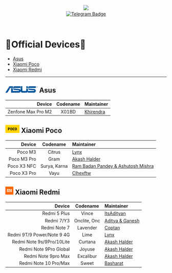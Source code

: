 <p align="center">
  <img src="https://user-images.githubusercontent.com/87426352/157710326-991ecb31-65cf-460b-b3ec-d6ddad1edbdb.png">
  <br/>
  <a href="https://t.me/projectblaze">
    <img src="https://img.shields.io/badge/-ProjectBlaze-blue?style=flat&logo=Telegram&logoColor=white" alt="Telegram Badge" height="30"/>
    <a/>
    
<p/>
<br/>
 

# :iphone:Official Devices:iphone:
- [Asus](#-asus)
- [Xiaomi Poco](#-xiaomi-poco)
- [Xiaomi Redmi](#-xiaomi-redmi)

---
## <img src="logos/asus.svg" height="20"> Asus

Device             | Codename | Maintainer
------------------:|:--------:|:------
Zenfone Max Pro M2 | X01BD    | [Khirendra](https://t.me/marcellasne_zero)


## <img src="logos/poco.svg" height="25"> Xiaomi Poco

Device      | Codename     | Maintainer
-----------:|:------------:|:------
Poco M3     | Citrus       | [Lynx](https://t.me/hakazeee)
Poco M3 Pro | Gram         | [Akash Halder](https://t.me/akashhalder520)
Poco X3 NFC | Surya, Karna | [Ram Badan Pandey & Ashutosh Mishra](https://t.me/mrtechnostart)
Poco X3 Pro | Vayu         | [Clhexftw](https://t.me/clhex_chat)


## <img src="logos/redmi_mi.svg" height="25"> Xiaomi Redmi

 Device                     |Codename      | Maintainer 
 --------------------------:|:------------:|:-----------------
 Redmi 5 Plus               | Vince        | [ItsAdityan](https://t.me/ItsAdityan)
 Redmi 7/Y3                 | Onclite, Onc | [Aditya & Ganesh](https://t.me/ganesh314159)
 Redmi Note 7               | Lavender     | [Coptan](https://t.me/AlCoptan99)
 Redmi 9T/9 Power/Note 9 4G | Lime         | [Lynx](https://t.me/hakazeee)
 Redmi Note 9s/9Pro/10Lite  | Curtana      | [Akash Halder](https://t.me/akashhalder520)
 Redmi Note 9Pro Global     | Joyuse       | [Akash Halder](https://t.me/akashhalder520)
 Redmi Note 9pro Max        | Excalibur    | [Akash Halder](https://t.me/akashhalder520)
 Redmi Note 10 Pro/Max      | Sweet        | [Basharat](https://t.me/basharatbuilds)

